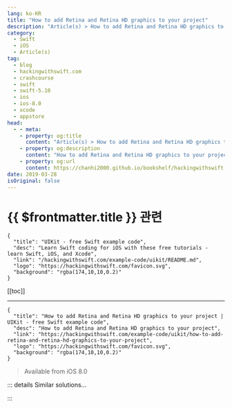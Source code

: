```yaml
---
lang: ko-KR
title: "How to add Retina and Retina HD graphics to your project"
description: "Article(s) > How to add Retina and Retina HD graphics to your project"
category:
  - Swift
  - iOS
  - Article(s)
tag: 
  - blog
  - hackingwithswift.com
  - crashcourse
  - swift
  - swift-5.10
  - ios
  - ios-8.0
  - xcode
  - appstore
head:
  - - meta:
    - property: og:title
      content: "Article(s) > How to add Retina and Retina HD graphics to your project"
    - property: og:description
      content: "How to add Retina and Retina HD graphics to your project"
    - property: og:url
      content: https://chanhi2000.github.io/bookshelf/hackingwithswift.com/example-code/uikit/how-to-add-retina-and-retina-hd-graphics-to-your-project.html
date: 2019-03-28
isOriginal: false
---
```


# {{ $frontmatter.title }} 관련

```component VPCard
{
  "title": "UIKit - free Swift example code",
  "desc": "Learn Swift coding for iOS with these free tutorials - learn Swift, iOS, and Xcode",
  "link": "/hackingwithswift.com/example-code/uikit/README.md",
  "logo": "https://hackingwithswift.com/favicon.svg",
  "background": "rgba(174,10,10,0.2)"
}
```

[[toc]]

---

```component VPCard
{
  "title": "How to add Retina and Retina HD graphics to your project | UIKit - free Swift example code",
  "desc": "How to add Retina and Retina HD graphics to your project",
  "link": "https://hackingwithswift.com/example-code/uikit/how-to-add-retina-and-retina-hd-graphics-to-your-project",
  "logo": "https://hackingwithswift.com/favicon.svg",
  "background": "rgba(174,10,10,0.2)"
}
```

> Available from iOS 8.0

<!-- TODO: 작성 -->

<!--
iOS has a simple, beautiful solution for handling Retina and Retina HD graphics, and in fact it does almost all the work for you - all you have to do is name your assets correctly.

Imagine you have an image called taylor.png, which is 100x100 pixels in size. That will look great on non-Retina devices, which means iPad 2 and the first-generation iPad Mini. If you want it to look great on Retina devices (which means iPad 3, 4, Air, Air 2, Mini 2, Mini 3, Pro, plus iPhone 4s, 5, 5s, 6, and 6s) you need to provide a second image called taylor@2x.png that is 200x200 pixels in size - i.e., exactly twice the width and height.

Retina HD devices - that’s the iPhone 6 Plus, iPhone 7 Plus, and iPhone 8 Plus - have an even higher resolution, so if you want your image to look great there you should provide a third image called taylor@3x.png that is 300x300 pixels in size - i.e., exactly three times the width and height of the original.

If you're not using an asset catalog, you can just drag these images into your project to have iOS use them. If you are using an asset catalog, drag them into your asset catalog and you should see Xcode correctly assign them to 1x, 2x and 3x boxes for the image. **It's critical you name the files correctly** because that's what iOS uses to load the correct resolution.

With that done, you just need to load taylor.png in your app, and iOS will automatically load the correct version of it depending on the user's device.

-->

::: details Similar solutions…

<!--
/example-code/system/how-to-run-code-when-your-app-is-terminated">How to run code when your app is terminated 
/quick-start/swiftui/swiftui-tips-and-tricks">SwiftUI tips and tricks 
/quick-start/swiftui/all-swiftui-property-wrappers-explained-and-compared">All SwiftUI property wrappers explained and compared 
/example-code/uikit/how-to-create-live-playgrounds-in-xcode">How to create live playgrounds in Xcode 
/example-code/uikit/how-to-localize-your-ios-app">How to localize your iOS app</a>
-->

:::

